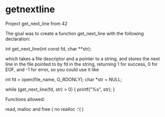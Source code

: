# getnextline

Project get_next_line from 42

The goal was to create a function get_next_line with the following declaration:

int get_next_line(int const fd, char **str);

which takes a file descriptor and a pointer to a string, and stores the next line in the file pointed to by fd in the string, returning 1 for success, 0 for EOF, and -1 for error, so you could use it like

int fd = open(file_name, O_RDONLY);
char *str = NULL;

while (get_next_line(fd, str) > 0)
{
  printf("%s", str);
}

Functions allowed:

read, malloc and free ( no realloc :'( )
